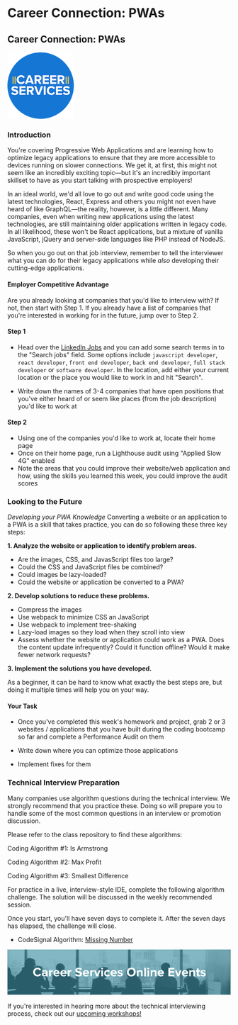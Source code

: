 # Career Connection: PWAs

## Career Connection: PWAs

![cs-logo](./assets/cs_logo.png)

### Introduction

You're covering Progressive Web Applications and are learning how to optimize legacy applications to ensure that they are more accessible to devices running on slower connections. We get it, at first, this might not seem like an incredibly exciting topic—but it's an incredibly important skillset to have as you start talking with prospective employers!

In an ideal world, we'd all love to go out and write good code using the latest technologies, React, Express and others you might not even have heard of like GraphQL—the reality, however, is a little different. Many companies, even when writing new applications using the latest technologies, are still maintaining older applications written in legacy code. In all likelihood, these won't be React applications, but a mixture of vanilla JavaScript, jQuery and server-side languages like PHP instead of NodeJS.

So when you go out on that job interview, remember to tell the interviewer what you can do for their legacy applications while _also_ developing their cutting-edge applications.

#### Employer Competitive Advantage

Are you already looking at companies that you'd like to interview with? If not, then start with Step 1. If you already have a list of companies that you're interested in working for in the future, jump over to Step 2.

#### Step 1

* Head over the [LinkedIn Jobs](https://www.linkedin.com/jobs/) and you can add some search terms in to the "Search jobs" field. Some options include `javascript developer`, `react developer`, `front end developer`, `back end developer`, `full stack developer` or `software developer`. In the location, add either your current location or the place you would like to work in and hit "Search".

* Write down the names of 3-4 companies that have open positions that you've either heard of or seem like places (from the job description) you'd like to work at

#### Step 2

* Using one of the companies you'd like to work at, locate their home page
* Once on their home page, run a Lighthouse audit using "Applied Slow 4G" enabled
* Note the areas that you could improve their website/web application and how, using the skills you learned this week, you could improve the audit scores

### Looking to the Future

_Developing your PWA Knowledge_
Converting a website or an application to a PWA is a skill that takes practice, you can do so following these three key steps:

**1. Analyze the website or application to identify problem areas.**

* Are the images, CSS, and JavasScript files too large?
* Could the CSS and JavaScript files be combined?
* Could images be lazy-loaded?
* Could the website or application be converted to a PWA?

**2. Develop solutions to reduce these problems.**
* Compress the images
* Use webpack to minimize CSS an JavaScript
* Use webpack to implement tree-shaking
* Lazy-load images so they load when they scroll into view
* Assess whether the website or application could work as a PWA. Does the content update infrequently? Could it function offline? Would it make fewer network requests?

**3. Implement the solutions you have developed.**

As a beginner, it can be hard to know what exactly the best steps are, but doing it multiple times will help you on your way.

#### Your Task

* Once you've completed this week's homework and project, grab 2 or 3 websites / applications that you have built during the coding bootcamp so far and complete a Performance Audit on them

* Write down where you can optimize those applications

* Implement fixes for them

### Technical Interview Preparation

Many companies use algorithm questions during the technical interview. We strongly recommend that you practice these. Doing so will prepare you to handle some of the most common questions in an interview or promotion discussion.

Please refer to the class repository to find these algorithms:

Coding Algorithm #1: Is Armstrong

Coding Algorithm #2: Max Profit

Coding Algorithm #3: Smallest Difference

For practice in a live, interview-style IDE, complete the following algorithm challenge. The solution will be discussed in the weekly recommended session.

Once you start, you'll have seven days to complete it. After the seven days has elapsed, the challenge will close.

- CodeSignal Algorithm: [Missing Number](https://app.codesignal.com/public-test/xttcwYyLzN9udSHRm/oEiyqtuFgGaFLj)

![online-events](./assets/online-events.png)

If you're interested in hearing more about the technical interviewing process, check out our [upcoming workshops!](https://careerservicesonlineevents.splashthat.com/)
